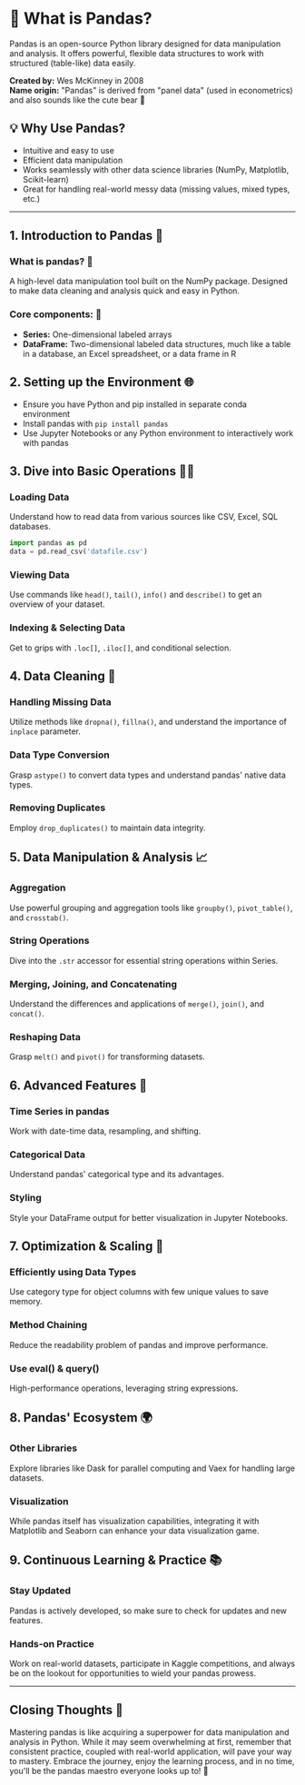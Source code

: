 # 🐼 What is Pandas?

Pandas is an open-source Python library designed for data manipulation and analysis. It offers powerful, flexible data structures to work with structured (table-like) data easily.

**Created by:** Wes McKinney in 2008  
**Name origin:** "Pandas" is derived from "panel data" (used in econometrics) and also sounds like the cute bear 🐼

## 💡 Why Use Pandas?

- Intuitive and easy to use
- Efficient data manipulation  
- Works seamlessly with other data science libraries (NumPy, Matplotlib, Scikit-learn)
- Great for handling real-world messy data (missing values, mixed types, etc.)

---

## 1. Introduction to Pandas 🚀

### What is pandas? 🤔
A high-level data manipulation tool built on the NumPy package. Designed to make data cleaning and analysis quick and easy in Python.

### Core components: 🧱
- **Series:** One-dimensional labeled arrays
- **DataFrame:** Two-dimensional labeled data structures, much like a table in a database, an Excel spreadsheet, or a data frame in R

## 2. Setting up the Environment 🌐

- Ensure you have Python and pip installed in separate conda environment
- Install pandas with `pip install pandas`
- Use Jupyter Notebooks or any Python environment to interactively work with pandas

## 3. Dive into Basic Operations 🏊‍♂️

### Loading Data
Understand how to read data from various sources like CSV, Excel, SQL databases.

```python
import pandas as pd
data = pd.read_csv('datafile.csv')
```

### Viewing Data
Use commands like `head()`, `tail()`, `info()` and `describe()` to get an overview of your dataset.

### Indexing & Selecting Data
Get to grips with `.loc[]`, `.iloc[]`, and conditional selection.

## 4. Data Cleaning 🧹

### Handling Missing Data
Utilize methods like `dropna()`, `fillna()`, and understand the importance of `inplace` parameter.

### Data Type Conversion
Grasp `astype()` to convert data types and understand pandas' native data types.

### Removing Duplicates
Employ `drop_duplicates()` to maintain data integrity.

## 5. Data Manipulation & Analysis 📈

### Aggregation
Use powerful grouping and aggregation tools like `groupby()`, `pivot_table()`, and `crosstab()`.

### String Operations
Dive into the `.str` accessor for essential string operations within Series.

### Merging, Joining, and Concatenating
Understand the differences and applications of `merge()`, `join()`, and `concat()`.

### Reshaping Data
Grasp `melt()` and `pivot()` for transforming datasets.

## 6. Advanced Features 🎩

### Time Series in pandas
Work with date-time data, resampling, and shifting.

### Categorical Data
Understand pandas' categorical type and its advantages.

### Styling
Style your DataFrame output for better visualization in Jupyter Notebooks.

## 7. Optimization & Scaling 🚀

### Efficiently using Data Types
Use category type for object columns with few unique values to save memory.

### Method Chaining
Reduce the readability problem of pandas and improve performance.

### Use eval() & query()
High-performance operations, leveraging string expressions.

## 8. Pandas' Ecosystem 🌍

### Other Libraries
Explore libraries like Dask for parallel computing and Vaex for handling large datasets.

### Visualization
While pandas itself has visualization capabilities, integrating it with Matplotlib and Seaborn can enhance your data visualization game.

## 9. Continuous Learning & Practice 📚

### Stay Updated
Pandas is actively developed, so make sure to check for updates and new features.

### Hands-on Practice
Work on real-world datasets, participate in Kaggle competitions, and always be on the lookout for opportunities to wield your pandas prowess.

---

## Closing Thoughts 💭

Mastering pandas is like acquiring a superpower for data manipulation and analysis in Python. While it may seem overwhelming at first, remember that consistent practice, coupled with real-world application, will pave your way to mastery. Embrace the journey, enjoy the learning process, and in no time, you'll be the pandas maestro everyone looks up to! 🌟